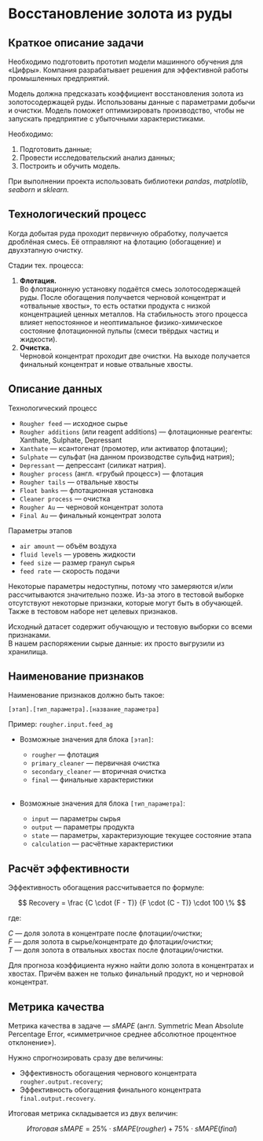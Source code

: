 # Восстановление золота из руды

## Краткое описание задачи
Необходимо подготовить прототип модели машинного обучения для «Цифры». Компания разрабатывает решения для эффективной работы промышленных предприятий.

Модель должна предсказать коэффициент восстановления золота из золотосодержащей руды. Использованы данные с параметрами добычи и очистки. Модель поможет оптимизировать производство, чтобы не запускать предприятие с убыточными характеристиками.

Необходимо:
1. Подготовить данные;
2. Провести исследовательский анализ данных;
3. Построить и обучить модель.

При выполнении проекта использовать библиотеки *pandas*, *matplotlib*, *seaborn* и *sklearn.*

## Технологический процесс
Когда добытая руда проходит первичную обработку, получается дроблёная смесь. Её отправляют на флотацию (обогащение) и двухэтапную очистку.

Стадии тех. процесса: 
1. **Флотация.**<br>
Во флотационную установку подаётся смесь золотосодержащей руды. После обогащения получается черновой концентрат и «отвальные хвосты», то есть остатки продукта с низкой концентрацией ценных металлов.
На стабильность этого процесса влияет непостоянное и неоптимальное физико-химическое состояние флотационной пульпы (смеси твёрдых частиц и жидкости).
2. **Очистка.**<br>
Черновой концентрат проходит две очистки. На выходе получается финальный концентрат и новые отвальные хвосты.

## Описание данных
Технологический процесс
- `Rougher feed` — исходное сырье
- `Rougher additions` (или reagent additions) — флотационные реагенты: Xanthate, Sulphate, Depressant
- `Xanthate` — ксантогенат (промотер, или активатор флотации);
- `Sulphate` — сульфат (на данном производстве сульфид натрия);
- `Depressant` — депрессант (силикат натрия).
- `Rougher process` (англ. «грубый процесс») — флотация
- `Rougher tails` — отвальные хвосты
- `Float banks` — флотационная установка
- `Cleaner process` — очистка
- `Rougher Au` — черновой концентрат золота
- `Final Au` — финальный концентрат золота

Параметры этапов
- `air amount` — объём воздуха
- `fluid levels` — уровень жидкости
- `feed size` — размер гранул сырья
- `feed rate` — скорость подачи

Некоторые параметры недоступны, потому что замеряются и/или рассчитываются значительно позже. Из-за этого в тестовой выборке отсутствуют некоторые признаки, которые могут быть в обучающей. Также в тестовом наборе нет целевых признаков.

Исходный датасет содержит обучающую и тестовую выборки со всеми признаками.<br>
В нашем распоряжении сырые данные: их просто выгрузили из хранилища.

## Наименование признаков
Наименование признаков должно быть такое:

`[этап].[тип_параметра].[название_параметра]`

Пример: `rougher.input.feed_ag`

- Возможные значения для блока `[этап]`:
    - `rougher` — флотация
    - `primary_cleaner` — первичная очистка
    - `secondary_cleaner` — вторичная очистка
    - `final` — финальные характеристики<br><br>

- Возможные значения для блока `[тип_параметра]`:
    - `input` — параметры сырья
    - `output` — параметры продукта
    - `state` — параметры, характеризующие текущее состояние этапа
    - `calculation` — расчётные характеристики

## Расчёт эффективности
Эффективность обогащения рассчитывается по формуле:

$$ Recovery = \frac {C \cdot (F - T)} {F \cdot (C - T)} \cdot 100 \% $$

где:

$C$ — доля золота в концентрате после флотации/очистки;<br>
$F$ — доля золота в сырье/концентрате до флотации/очистки;<br>
$T$ — доля золота в отвальных хвостах после флотации/очистки.<br>


Для прогноза коэффициента нужно найти долю золота в концентратах и хвостах. Причём важен не только финальный продукт, но и черновой концентрат.

## Метрика качества
Метрика качества в задаче — *sMAPE* (англ. Symmetric Mean Absolute Percentage Error, «симметричное среднее абсолютное процентное отклонение»).

Нужно спрогнозировать сразу две величины:
- Эффективность обогащения чернового концентрата `rougher.output.recovery`;
- Эффективность обогащения финального концентрата `final.output.recovery`.

Итоговая метрика складывается из двух величин:

$$ Итоговая \ sMAPE = 25\% \cdot sMAPE(rougher) + 75\% \cdot sMAPE(final) $$
